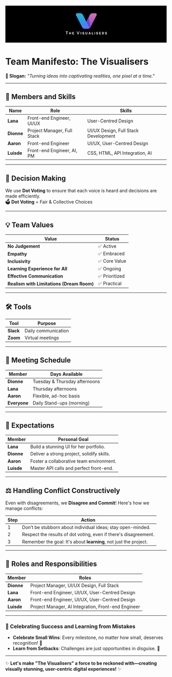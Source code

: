![alt text](image-3.png)

# Team Manifesto: The Visualisers

**🎨 Slogan:** *"Turning ideas into captivating realities, one pixel at a time."*

---

## 👥 Members and Skills

| Name    | Role                       | Skills                                |
|---------|----------------------------|---------------------------------------|
| **Lana**   | Front-end Engineer, UI/UX | User-Centred Design                   |
| **Dionne** | Project Manager, Full Stack | UI/UX Design, Full Stack Development   |
| **Aaron**  | Front-end Engineer        | UI/UX, User-Centred Design            |
| **Luisde** | Front-end Engineer, AI, PM | CSS, HTML, API Integration, AI        |

---

## 🎯 Decision Making

We use **Dot Voting** to ensure that each voice is heard and decisions are made efficiently.  
🗳️ **Dot Voting** = Fair & Collective Choices

---

## 💡 Team Values

| Value                              | Status       |
|-------------------------------------|--------------|
| **No Judgement**                    | ✅ Active     |
| **Empathy**                         | ✅ Embraced   |
| **Inclusivity**                     | ✅ Core Value |
| **Learning Experience for All**     | ✅ Ongoing    |
| **Effective Communication**         | ✅ Prioritized|
| **Realism with Limitations (Dream Room)** | ✅ Practical |

---

## 🛠️ Tools

| Tool     | Purpose                |
|----------|------------------------|
| **Slack**  | Daily communication    |
| **Zoom**   | Virtual meetings       |

---

## 📅 Meeting Schedule

| Member   | Days Available            |
|----------|---------------------------|
| **Dionne** | Tuesday & Thursday afternoons |
| **Lana**   | Thursday afternoons      |
| **Aaron**  | Flexible, ad-hoc basis   |
| **Everyone** | Daily Stand-ups (morning) |

---

## 🚀 Expectations

| Member    | Personal Goal                            |
|-----------|------------------------------------------|
| **Lana**  | Build a stunning UI for her portfolio.    |
| **Dionne**| Deliver a strong project, solidify skills.|
| **Aaron** | Foster a collaborative team environment. |
| **Luisde**| Master API calls and perfect front-end.   |

---

## ⚖️ Handling Conflict Constructively

Even with disagreements, we **Disagree and Commit**! Here's how we manage conflicts:

| Step  | Action                                                     |
|-------|-------------------------------------------------------------|
| 1     | Don’t be stubborn about individual ideas; stay open-minded. |
| 2     | Respect the results of dot voting, even if there's disagreement. |
| 3     | Remember the goal: It's about **learning**, not just the project. |

---

## 🔄 Roles and Responsibilities

| Member     | Roles                         |
|------------|--------------------------------|
| **Dionne** | Project Manager, UI/UX Design, Full Stack |
| **Lana**   | Front-end Engineer, UI/UX, User-Centred Design |
| **Aaron**  | Front-end Engineer, UI/UX, User-Centred Design |
| **Luisde** | Project Manager, AI Integration, Front-end Engineer |

---

### 🎉 Celebrating Success and Learning from Mistakes

- **Celebrate Small Wins**: Every milestone, no matter how small, deserves recognition! 🎊  
- **Learn from Setbacks**: Challenges are just opportunities in disguise. 💪

---

✨ **Let's make "The Visualisers" a force to be reckoned with—creating visually stunning, user-centric digital experiences!** ✨

